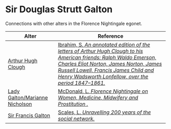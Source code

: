 # Sir Douglas Strutt Galton
Connections with other alters in the Florence Nightingale egonet.

| Alter  | Reference|
| ------------- |------------- |
| [Arthur Hugh Clough](https://github.com/altealo/FNTest/blob/master/AltersReferences/ArthurHughClough.md)|[Ibrahim, S. *An annotated edition of the letters of Arthur Hugh Clough to his American friends: Ralph Waldo Emerson, Charles Eliot Norton, James Norton, James Russell Lowell, Francis James Child and Henry Wadsworth Lonfellow, over the period 1847–1861.*](https://www.dora.dmu.ac.uk/xmlui/bitstream/handle/2086/11468/Susan%20Ibrahim%20e-thesis%20submission.pdf;sequence=1)|
| [Lady Galton/Marianne Nicholson](https://github.com/altealo/FNTest/blob/master/AltersReferences/LadyGalton.md)  |[McDonald, L. *Florence Nightingale on Women, Medicine, Midwifery and Prostitution .*](https://books.google.co.uk/books?id=Yuh0CwAAQBAJ&pg=PR11&lpg=PR11&dq=marianne+nicholson+lady+galton&source=bl&ots=DODHqEXVjh&sig=ACfU3U1H8odtQbQ9rOpu-Gs7FyOp-03t1g&hl=en&sa=X&ved=2ahUKEwisndv7h7HoAhV0lFwKHT3gAFIQ6AEwAnoECAYQAQ#v=onepage&q=marianne%20nicholson%20lady%20galton&f=false)|
| [Sir Francis Galton](https://github.com/altealo/FNTest/blob/master/AltersReferences/SirFrancisGalton.md)  |[Scales, L. *Unravelling 200 years of the social network.*](https://www.rigb.org/blog/2014/june/unravelling-200-years-of-the-social-network)|
